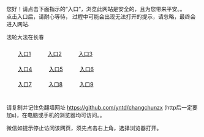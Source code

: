 您好！请点击下面指示的“入口”，浏览此网站是安全的，且为您带来平安。。 <br/>
点击入口后，请耐心等待， 过程中可能会出现无法打开的提示，请忽略，最终会进入网站. </br>

法轮大法在长春<br/>
<div style="padding:10px"><a style="margin:20px" target="_blank" href="https://d1hgbfj4v1b8fe.cloudfront.net/2Qpsp?rhlrphh" id="ccLink1" rel="nofollow">入口1</a> <a target="_blank" style="margin:20px" href="https://d3kc6jgcpughpb.cloudfront.net/2Qpsp?sdzzsi" id="ccLink2" rel="nofollow">入口2</a> <a style="margin:20px" target="_blank" href="https://d3qfc9v75gq6o5.cloudfront.net/2Qpsp?dwjmuzy" id="ccLink3" rel="nofollow">入口3</a></div>

<div style="padding:10px" ><a style="margin:20px" target="_blank" href="https://d1hgbfj4v1b8fe.cloudfront.net/2Qpsp?rhlrphh" id="ccLink4" rel="nofollow">入口4</a> <a style="margin:20px" href="https://d3kc6jgcpughpb.cloudfront.net/2Qpsp?sdzzsi" target="_blank" id="ccLink5" rel="nofollow">入口5</a> <a style="margin:20px" href="https://d3qfc9v75gq6o5.cloudfront.net/2Qpsp?dwjmuzy" target="_blank" id="ccLink6" rel="nofollow">入口6</a></div>

<div style="padding:10px"><a style="margin:20px" target="_blank" href="https://d1hgbfj4v1b8fe.cloudfront.net/2Qpsp?rhlrphh" id="ccLink7" rel="nofollow">入口7</a> <a style="margin:20px" href="https://d3kc6jgcpughpb.cloudfront.net/2Qpsp?sdzzsi" target="_blank" id="ccLink8" rel="nofollow">入口8</a> <a style="margin:20px" target="_blank" href="https://d3qfc9v75gq6o5.cloudfront.net/2Qpsp?dwjmuzy" id="ccLink9" rel="nofollow">入口9</a></div>

<br/>



请复制并记住免翻墙网址 https://github.com/yntd/changchunzx (http后一定要加s)，在电脑或手机的浏览器均可访问。。<br/>

微信如提示停止访问该网页，须先点击右上角，选择浏览器打开。
